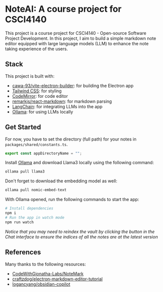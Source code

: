 # NoteAI: A course project for CSCI4140

This project is a course project for CSCI4140 - Open-source Software Project Development. In this project, I aim to build a simple markdown note editor equipped with large language models (LLM) to enhance the note taking experience of the users.

## Stack
This project is built with:
- [cawa-93/vite-electron-builder](https://github.com/cawa-93/vite-electron-builder): for building the Electron app
- [Tailwind CSS](https://tailwindcss.com/): for styling
- [CodeMirror](https://codemirror.net/): for code editor
- [remarkjs/react-markdown](https://github.com/remarkjs/react-markdown): for markdown parsing
- [LangChain](https://langchain.com/): for integrating LLMs into the app
- [Ollama](https://ollama.com/): for using LLMs locally

## Get Started

For now, you have to set the directory (full path) for your notes in `packages/shared/constants.ts`.
```typescript
export const appDirectoryName = "";
```

Install [Ollama](https://ollama.com/) and download Llama3 locally using the following command:
```bash
ollama pull llama3
```
Don't forget to download the embedding model as well:
```bash
ollama pull nomic-embed-text
```

With Ollama opened, run the following commands to start the app:
```bash
# Install dependencies
npm i
# Run the app in watch mode
npm run watch
```

*Notice that you may need to reindex the vault by clicking the button in the Chat interface to ensure the indices of all the notes are at the latest version*

## References
Many thanks to the following resources:
- [CodeWithGionatha-Labs/NoteMark](https://github.com/CodeWithGionatha-Labs/NoteMark)
- [craftzdog/electron-markdown-editor-tutorial](https://github.com/craftzdog/electron-markdown-editor-tutorial)
- [logancyang/obsidian-copilot](https://github.com/logancyang/obsidian-copilot)